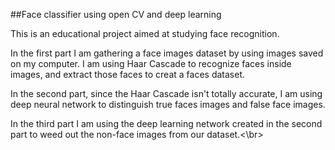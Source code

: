 ##Face classifier using open CV and deep learning

This is an educational project aimed at studying face recognition.


In the first part I am gathering a face images dataset by using images saved on my computer.
I am using Haar Cascade to recognize faces inside images, and extract those faces to creat a faces dataset.


In the second part, since the Haar Cascade isn't totally accurate, I am using deep neural network to distinguish
true faces images and false face images.


In the third part I am using the deep learning network created in the second part to weed out the non-face images from our dataset.<\br> 

